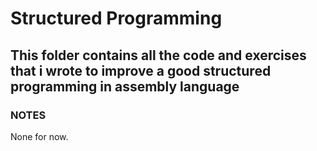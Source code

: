 # Structured Programming

## This folder contains all the code and exercises that i wrote to improve a good structured programming in assembly language

### NOTES
None for now.